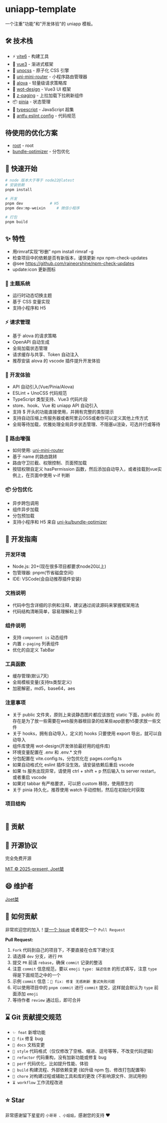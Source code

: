 # uniapp-template
一个注重"功能"和"开发体验"的 uniapp 模板。

## 🛠️ 技术栈

- ⚡️ [vite6](https://vitejs.dev/) - 构建工具
- 🖖 [vue3](https://vuejs.org/) - 渐进式框架
- 🎨 [unocss](https://unocss.dev/) - 原子化 CSS 引擎
- 🚦 [uni-mini-router](https://github.com/uni-helper/uni-mini-router) - 小程序路由管理器
- 🚀 [alova](https://alova.js.org/) - 轻量级请求策略库
- 🎯 [wot-design](https://wot-design-uni.cn/) - Vue3 UI 框架
- 📜 [z-paging](https://z-paging.zxlee.cn/) - 上拉加载下拉刷新组件
- 📦 [pinia](https://pinia.vuejs.org/) - 状态管理
- 🔷 [typescript](https://www.typescriptlang.org/) - JavaScript 超集
- 🔧 [antfu eslint config](https://github.com/antfu/eslint-config) - 代码规范

## 待使用的优化方案

- [root](https://github.com/uni-ku/root) - root
- [bundle-optimizer](https://github.com/uni-ku/bundle-optimizer) - 分包优化

## 🔨 快速开始

```bash
# node 版本大于等于 node22@latest
# 安装依赖
pnpm install

# 开发
pnpm dev            # H5
pnpm dev:mp-weixin     # 微信小程序

# 打包
pnpm build
```

## ✨ 特性

- 用rimraf实现“秒删” npm install rimraf -g
- 检查项目中的依赖是否有新版本，谨慎更新 npx npm-check-updates
- @see https://github.com/raineorshine/npm-check-updates
- update:icon 更新图标

### 🎨 主题系统

- 运行时动态切换主题
- 基于 CSS 变量实现
- 支持小程序和 H5

### ⚡️ 请求管理

- 基于 alova 的请求策略
- OpenAPI 自动生成
- 全局加载状态管理
- 请求缓存与共享、Token 自动注入
- 推荐安装 alova 的 vscode 插件提升开发体验

### 🚀 开发体验

- API 自动引入(Vue/Pinia/Alova)
- ESLint + UnoCSS 代码规范
- TypeScript 类型支持、Vue3 代码片段
- store、hook、Vue 和 uniapp API 自动引入
- 支持 $ 开头的功能直接使用，并拥有完整的类型提示
- 支持自动压缩上传服务器或者阿里云OSS或者你可以定义其他上传方式
- 全局等待加载，优雅处理全局异步状态管理、不阻塞ui渲染，可选并行或等待

### 📱 路由增强

- 如何使用: [uni-mini-router](https://moonofweisheng.github.io/uni-mini-router/guide/usage.html)
- 基于 name 的路由跳转
- 路由守卫拦截、权限控制、页面预加载
- 按钮权限自定义 hasPermission 函数，然后添加自动导入，或者挂载到vue实例上，在页面中使用 v-if 判断

### 📦 分包优化

- 异步跨包调用
- 组件异步加载
- 分包预加载
- 支持小程序和 H5 来自 [uni-ku/bundle-optimizer](https://github.com/uni-ku/bundle-optimizer)

## 📖 开发指南

### 开发环境

- Node.js: 20+(现在很多项目都要求node20以上)
- 包管理器: pnpm(节省磁盘空间)
- IDE: VSCode(会自动推荐插件安装)

### 文档说明

- 代码中包含详细的示例和注释，建议通过阅读源码来掌握框架用法
- 代码结构清晰简单，容易理解和上手

### 组件说明

- 支持 `component is` 动态组件
- 内置 `z-paging` 列表组件
- 优化的自定义 TabBar

### 工具函数

- 缓存管理(默认7天)
- 全局模板变量(支持ts类型定义)
- 加密解密，md5，base64，aes

### 注意事项

- 关于 public 文件夹，原则上来说静态图片都应该放在 static 下面，public 的存在是为了放一些需要在web服务器根目录的给某些app嵌套h5要求放一些文件
- 关于 hooks，拥有自动导入，定义的 hooks 只要使用 export 导出，就可以自动导入
- 组件库使用 wot-design(开发体验最好用的组件库)
- 环境变量配置在 .env 和 .env.\* 文件
- 分包配置在 vite.config.ts，分包优化在 pages.config.ts
- 如果自动格式化 eslint 插件没生效。请安装依赖后重启 vscode
- 如果 ts 服务出现异常，请使用 ctrl + shift + p 然后输入 ts server restart，或者重启 vscode
- 如果对 tabbar 有严格要求，可以把 custom 移除，使用原生的
- 关于 pinia 持久化，推荐使用 watch 手动控制，然后在初始化时获取

### 项目结构

```bash

```

## 🤝 贡献

## 📄 开源协议

完全免费开源

[MIT © 2025-present, Joet桀](./LICENSE)

## 😄 维护者

[Joet桀](https://gitee.com/joetoo_admin)

## 🤔 如何贡献

非常欢迎您的加入！[提一个 Issue](https://gitee.com/learn_15/uni-temp/issues) 或者提交一个 `Pull Request`

**Pull Request:**

1. `Fork` 代码到自己的项目下，不要直接在仓库下建分支
2. 请选择 `dev` 分支，进行 `PR`
3. 提交 `PR` 前请 `rebase`，确保 `commit` 记录的整洁
4. 注意 `commit` 信息规范，要以 `emoji type: 描述信息` 的形式填写，注意 `type` 得是下面规范之中的一个
5. 示例 `commit` 信息：`🐞 fix: 修复 无感刷新 重试失败问题`
6. 可以使用项目中的 `pnpm commit` 进行 `commit` 提交，这样就会默认为 `type` 前面添加 `emoji`
7. 等待作者 `review` 通过后，即可合并

## ⌛ Git 贡献提交规范

- `✨ feat` 新增功能
- `🐞 fix` 修复 bug
- `📃 docs` 文档变更
- `🌈 style` 代码格式（仅仅修改了空格、缩进、逗号等等，不改变代码逻辑）
- `🦄 refactor` 代码重构，没有加新功能或修复 bug
- `🎈 perf` 代码优化，比如提升性能、体验
- `🔧 build` 构建流程、外部依赖变更 (如升级 npm 包、修改打包配置等)
- `🐳 chore` 对构建过程或辅助工具和库的更改 (不影响源文件、测试用例)
- `⏳️ workflow` 工作流程改进

## ⭐ Star

非常感谢留下星星的 `小哥哥 、小姐姐`，感谢您的支持 ❤
